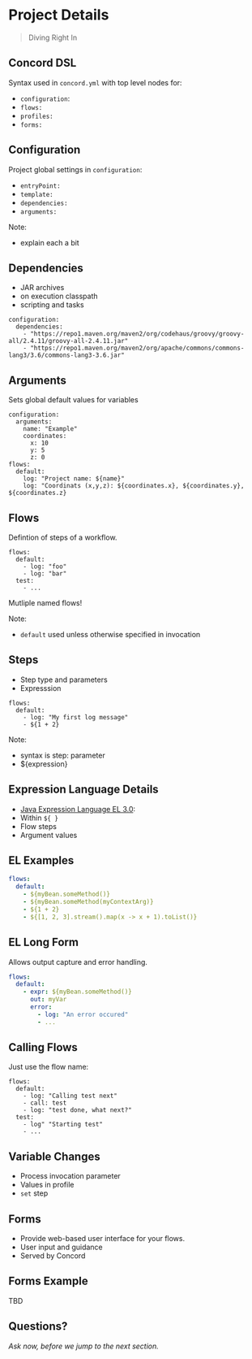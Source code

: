# Project Details

> Diving Right In


## Concord DSL

Syntax used in `concord.yml` with top level nodes for:

- `configuration`:
- `flows:`
- `profiles:`
- `forms:`


## Configuration

Project global settings in `configuration`:

- `entryPoint:`
- `template:`
- `dependencies:`
- `arguments:`

Note:
- explain each a bit


## Dependencies

- JAR archives
- on execution classpath
- scripting and tasks

```
configuration:
  dependencies:
    - "https://repo1.maven.org/maven2/org/codehaus/groovy/groovy-all/2.4.11/groovy-all-2.4.11.jar"
    - "https://repo1.maven.org/maven2/org/apache/commons/commons-lang3/3.6/commons-lang3-3.6.jar"
```


## Arguments

Sets global default values for variables

```
configuration:
  arguments:
    name: "Example"
    coordinates:
      x: 10
      y: 5
      z: 0
flows:
  default:
    log: "Project name: ${name}"
    log: "Coordinats (x,y,z): ${coordinates.x}, ${coordinates.y}, ${coordinates.z}
```


## Flows

Defintion of steps of a workflow.

```
flows:
  default:
    - log: "foo"
    - log: "bar"
  test:
    - ...
```

Mutliple named flows!

Note:
- `default` used unless otherwise specified in invocation


## Steps

- Step type and parameters
- Expresssion

```
flows:
  default:
    - log: "My first log message"
    - ${1 + 2}
```

Note:
- syntax is step: parameter
- ${expression}


## Expression Language Details

- [Java Expression Language EL 3.0](https://github.com/javaee/el-spec):
- Within `${ }`
- Flow steps
- Argument values


## EL Examples

```yaml
flows:
  default:
    - ${myBean.someMethod()}
    - ${myBean.someMethod(myContextArg)}
    - ${1 + 2}
    - ${[1, 2, 3].stream().map(x -> x + 1).toList()}
```


## EL Long Form

Allows output capture and error handling.

```yaml
flows:
  default:
    - expr: ${myBean.someMethod()}
      out: myVar
      error:
        - log: "An error occured"
        - ...
```


## Calling Flows

Just use the flow name:

```
flows:
  default:
    - log: "Calling test next"
    - call: test
    - log: "test done, what next?"
  test:
    - log" "Starting test"
    - ...
```


## Variable Changes

- Process invocation parameter
- Values in profile
- `set` step


## Forms

- Provide web-based user interface for your flows.
- User input and guidance
- Served by Concord


## Forms Example

TBD


## Questions?

<em class="yellow">Ask now, before we jump to the next section.</em>

